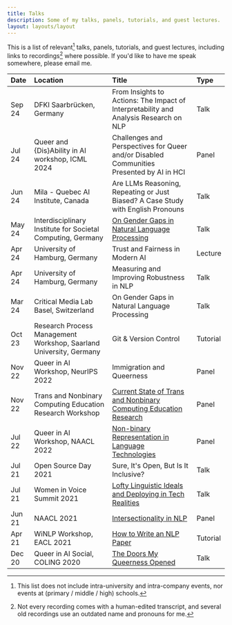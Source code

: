 ```yaml
---
title: Talks
description: Some of my talks, panels, tutorials, and guest lectures.
layout: layouts/layout
---
```


This is a list of relevant[^relevance] talks, panels, tutorials, and guest lectures, including links to recordings[^recordings] where possible.
If you'd like to have me speak somewhere, please email me.

| Date   | Location                                                           | Title                                                                                                                                                  | Type     |
| :----- | :----------------------------------------------------------------- | :----------------------------------------------------------------------------------------------------------------------------------------------------- | :------- |
| Sep 24 | DFKI Saarbrücken, Germany                                          | From Insights to Actions: The Impact of Interpretability and Analysis Research on NLP                                                                  | Talk     |
| Jul 24 | Queer and {Dis}Ability in AI workshop, ICML 2024                   | Challenges and Perspectives for Queer and/or Disabled Communities Presented by AI in HCI                                                               | Panel    |
| Jun 24 | Mila - Quebec AI Institute, Canada                                 | Are LLMs Reasoning, Repeating or Just Biased? A Case Study with English Pronouns                                                                       | Talk     |
| May 24 | Interdisciplinary Institute for Societal Computing, Germany        | [On Gender Gaps in Natural Language Processing](https://www.youtube.com/watch?v=-mr8zLHIguA&ab_channel=InterdisciplinaryInstituteforSocietalComputing) | Talk     |
| Apr 24 | University of Hamburg, Germany                                     | Trust and Fairness in Modern AI                                                                                                                        | Lecture  |
| Apr 24 | University of Hamburg, Germany                                     | Measuring and Improving Robustness in NLP                                                                                                              | Talk     |
| Mar 24 | Critical Media Lab Basel, Switzerland                              | On Gender Gaps in Natural Language Processing                                                                                                          | Talk     |
| Oct 23 | Research Process Management Workshop, Saarland University, Germany | Git & Version Control                                                                                                                                  | Tutorial |
| Nov 22 | Queer in AI Workshop, NeurIPS 2022                                 | Immigration and Queerness                                                                                                                              | Panel    |
| Nov 22 | Trans and Nonbinary Computing Education Research Workshop          | [Current State of Trans and Nonbinary Computing Education Research](https://www.sagefoxgroup.com/tnb-panel-one)                                        | Panel    |
| Jul 22 | Queer in AI Workshop, NAACL 2022                                   | [Non-binary Representation in Language Technologies](https://www.youtube.com/watch?v=QvLiNJZL5DU&ab_channel=QueerInAI)                                 | Panel    |
| Jul 21 | Open Source Day 2021                                               | Sure, It's Open, But Is It Inclusive?                                                                                                                  | Talk     |
| Jul 21 | Women in Voice Summit 2021                                         | [Lofty Linguistic Ideals and Deploying in Tech Realities](https://www.youtube.com/watch?v=DNrr0RLab0o&ab_channel=Vagrant)                              | Talk     |
| Jun 21 | NAACL 2021                                                         | [Intersectionality in NLP](https://www.youtube.com/watch?v=cryfXlYWWp8&ab_channel=NAACL2021-DiversityandInclusionCommittee)                            | Panel    |
| Apr 21 | WiNLP Workshop, EACL 2021                                          | [How to Write an NLP Paper](https://www.youtube.com/watch?v=ev3eb9YOIHM&ab_channel=Vagrant)                                                            | Tutorial |
| Dec 20 | Queer in AI Social, COLING 2020                                    | [The Doors My Queerness Opened](https://www.youtube.com/watch?v=LMrGz1scSN8&ab_channel=QueerInAI)                                                      | Talk     |

[^relevance]: This list does not include intra-university and intra-company events, nor events at (primary / middle / high) schools.
[^recordings]: Not every recording comes with a human-edited transcript, and several old recordings use an outdated name and pronouns for me.
